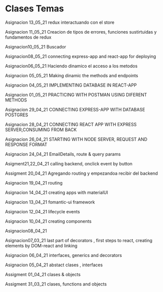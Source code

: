 # Clases Temas
Asignacion 13_05_21 redux interactuando con el store 

Asignacion 11_05_21 Creacion de tipos de errores, funciones sustirtuidas y fundamentos de redux

Asignacion10_05_21 Buscador

Asignacion08_05_21 connecting express-app and react-app for deploying

Asignacion06_05_21 Haciendo dinamico el acceso a los metodos

Asignacion 05_05_21 Making dinamic the methods and endpoints

Asignacion 04_05_21 IMPLEMENTING DATABASE IN REACT-APP

Asignacion 01_05_21 PRACTICING WITH POSTMAN USING DIFERENT METHODS

Asignacion 29_04_21 CONNECTING EXPRESS-APP WITH DATABASE POSTGRES

Asignacion 28_04_21 CONNECTING REACT APP WITH EXPRESS SERVER,CONSUMING FROM BACK

Asignacion 26_04_21 STARTING WITH NODE SERVER, REQUEST AND RESPONSE FORMAT

Asignacion 24_04_21 EmailDetails, route & query params

Asigment21,22_04_21 calling backend, onclick event by button

Assigment 20_04_21 Agregando routing y empezandoa recibir del backend

Asignacion 19_04_21 routing

Asignacion 14_04_21 creating apps with materialUI

Asignacion 13_04_21 fomantic-ui framework

Asignacion 12_04_21 lifecycle events

Asignacion 10_04_21 creating components

Asignacion08_04_21

Asignacion07_03_21 last part of decorators , first steps to react, creating elements by DOM-react and linking

Asignacion 06_04_21 interfaces, generics and decorators

Asignacion 05_04_21 abstact clases , interfaces

Assigment 01_04_21 clases & objects

Assigment 31_03_21 clases, functions and objects
